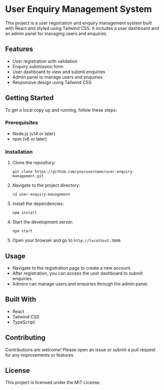 # User Enquiry Management System

This project is a user registration and enquiry management system built with React and styled using Tailwind CSS. It includes a user dashboard and an admin panel for managing users and enquiries.

## Features

- User registration with validation
- Enquiry submission form
- User dashboard to view and submit enquiries
- Admin panel to manage users and enquiries
- Responsive design using Tailwind CSS

## Getting Started

To get a local copy up and running, follow these steps:

### Prerequisites

- Node.js (v14 or later)
- npm (v6 or later)

### Installation

1. Clone the repository:
   ```
   git clone https://github.com/yourusername/user-enquiry-management.git
   ```

2. Navigate to the project directory:
   ```
   cd user-enquiry-management
   ```

3. Install the dependencies:
   ```
   npm install
   ```

4. Start the development server:
   ```
   npm start
   ```

5. Open your browser and go to `http://localhost:3000`.

## Usage

- Navigate to the registration page to create a new account.
- After registration, you can access the user dashboard to submit enquiries.
- Admins can manage users and enquiries through the admin panel.

## Built With

- React
- Tailwind CSS
- TypeScript

## Contributing

Contributions are welcome! Please open an issue or submit a pull request for any improvements or features.

## License

This project is licensed under the MIT License.